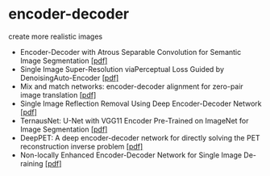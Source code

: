 # encoder-decoder
create more realistic images

- Encoder-Decoder with Atrous Separable Convolution for Semantic Image Segmentation [[pdf]](https://arxiv.org/pdf/1802.02611)
- Single Image Super-Resolution viaPerceptual Loss Guided by DenoisingAuto-Encoder [[pdf]](https://drive.google.com/file/d/1hRUPDB8JQeL41ZuG53PcHvXKvQY4ZLOs/view?usp=sharing)
- Mix and match networks: encoder-decoder alignment for zero-pair image translation [[pdf]](http://openaccess.thecvf.com/content_cvpr_2018/papers/Wang_Mix_and_Match_CVPR_2018_paper)
- Single Image Reflection Removal Using Deep Encoder-Decoder Network [[pdf]](https://arxiv.org/pdf/1802.00094)
- TernausNet: U-Net with VGG11 Encoder Pre-Trained on ImageNet for Image Segmentation [[pdf]](https://arxiv.org/pdf/1801.05746)
- DeepPET: A deep encoder-decoder network for directly solving the PET reconstruction inverse problem [[pdf]](https://arxiv.org/abs/1804.07851)
- Non-locally Enhanced Encoder-Decoder Network for Single Image De-raining [[pdf]](https://arxiv.org/pdf/1808.01491)
